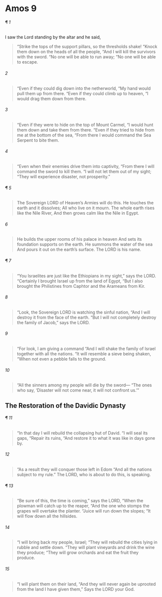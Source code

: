 # Amos 9
###### ¶ 1
I saw the Lord standing by the altar and he said,
> “Strike the tops of the support pillars, so the thresholds shake!
> “Knock them down on the heads of all the people,
> “And I will kill the survivors with the sword.
> “No one will be able to run away;
> “No one will be able to escape.
###### 2
> “Even if they could dig down into the netherworld,
> “My hand would pull them up from there.
> “Even if they could climb up to heaven,
> “I would drag them down from there.
###### 3
> “Even if they were to hide on the top of Mount Carmel,
> “I would hunt them down and take them from there.
> “Even if they tried to hide from me at the bottom of the sea,
> “From there I would command the Sea Serpent to bite them.
###### 4
> “Even when their enemies drive them into captivity,
> “From there I will command the sword to kill them.
> “I will not let them out of my sight;
> “They will experience disaster, not prosperity.”
###### ¶ 5
> The Sovereign LORD of Heaven’s Armies will do this.
> He touches the earth and it dissolves;
> All who live on it mourn.
> The whole earth rises like the Nile River,
> And then grows calm like the Nile in Egypt.
###### 6
> He builds the upper rooms of his palace in heaven
> And sets its foundation supports on the earth.
> He summons the water of the sea
> And pours it out on the earth’s surface.
> The LORD is his name.
###### ¶ 7
> “You Israelites are just like the Ethiopians in my sight,” says the LORD.
> “Certainly I brought Israel up from the land of Egypt,
> “But I also brought the Philistines from Caphtor and the Arameans from Kir.
###### 8
> “Look, the Sovereign LORD is watching the sinful nation,
> “And I will destroy it from the face of the earth.
> “But I will not completely destroy the family of Jacob,” says the LORD.
###### 9
> “For look, I am giving a command
> “And I will shake the family of Israel together with all the nations.
> “It will resemble a sieve being shaken,
> “When not even a pebble falls to the ground.
###### 10
> “All the sinners among my people will die by the sword—
> “The ones who say, ‘Disaster will not come near, it will not confront us.’”
## The Restoration of the Davidic Dynasty
###### ¶ 11
> “In that day I will rebuild the collapsing hut of David.
> “I will seal its gaps,
> “Repair its ruins,
> “And restore it to what it was like in days gone by.
###### 12
> “As a result they will conquer those left in Edom
> “And all the nations subject to my rule.”
> The LORD, who is about to do this, is speaking.
###### ¶ 13
> “Be sure of this, the time is coming,” says the LORD,
> “When the plowman will catch up to the reaper,
> “And the one who stomps the grapes will overtake the planter.
> “Juice will run down the slopes;
> “It will flow down all the hillsides.
###### 14
> “I will bring back my people, Israel;
> “They will rebuild the cities lying in rubble and settle down.
> “They will plant vineyards and drink the wine they produce;
> “They will grow orchards and eat the fruit they produce.
###### 15
> “I will plant them on their land,
> “And they will never again be uprooted from the land I have given them,”
> Says the LORD your God.
